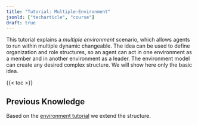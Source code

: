 ```yaml
---
title: "Tutorial: Multiple-Environment"
jsonld: ["techarticle", "course"]
draft: true
---
```


This tutorial explains a _multiple environment_ scenario, which allows agents to run within multiple dynamic changeable. The idea can be used to define organization and role structures, so an agent can act in one environment as a member and in another environment as a leader. The environment model can create any desired complex structure. We will show here only the basic idea.

{{< toc >}}

## Previous Knowledge

Based on the [environment tutorial](/tutorials/environment) we extend the structure.
